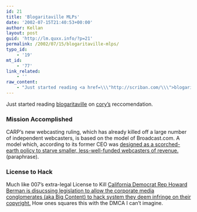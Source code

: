 ```yaml
---
id: 21
title: 'Blogaritaville MLPs'
date: '2002-07-15T21:40:53+00:00'
author: Kellan
layout: post
guid: 'http://lm.quxx.info/?p=21'
permalink: /2002/07/15/blogaritaville-mlps/
typo_id:
    - '19'
mt_id:
    - '77'
link_related:
    - ''
raw_content:
    - "Just started reading <a href=\\\"http://scriban.com/\\\">blogaritaville</a> on <a href=\\\"http://boingboing.net\\\">cory\\'s</a> reccomendation.<br />\r\n<p>\r\n<h3>Mission Accomplished</h3>\r\nCARP\\'s new webcasting ruling, which has already killed off a large number of independent webcasters, is based on the model of Broadcast.com.   A model which, according to its former CEO was\r\n <a href=\\\"http://scriban.com/movabletype_archives/000319.shtml#000319\\\">designed as a scorched-earth policy to starve smaller, less-well-funded webcasters of revenue. </a>(paraphrase).  \r\n</p>\r\n<p>\r\n<h3>License to Hack</h3>\r\nMuch like 007\\'s extra-legal License to Kill <a href=\\\"http://scriban.com/movabletype_archives/000320.shtml\\\">California Democrat Rep Howard Berman is disucssing legislation to allow the corporate media conglomerates (aka Big Content) to hack system they deem infringe on their copyright.</a>  How ones squares this with the DMCA I can\\'t imagine.</p>"
---
```


Just started reading [blogaritaville](http://scriban.com/) on [cory’s](http://boingboing.net) reccomendation.

### Mission Accomplished

CARP’s new webcasting ruling, which has already killed off a large number of independent webcasters, is based on the model of Broadcast.com. A model which, according to its former CEO was [designed as a scorched-earth policy to starve smaller, less-well-funded webcasters of revenue. ](http://scriban.com/movabletype_archives/000319.shtml#000319)(paraphrase).  
### License to Hack

Much like 007’s extra-legal License to Kill [California Democrat Rep Howard Berman is disucssing legislation to allow the corporate media conglomerates (aka Big Content) to hack system they deem infringe on their copyright.](http://scriban.com/movabletype_archives/000320.shtml) How ones squares this with the DMCA I can’t imagine. 